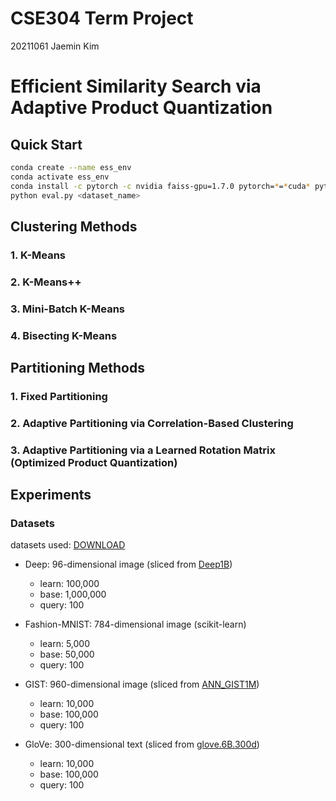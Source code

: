 # CSE304 Term Project
20211061 Jaemin Kim

# Efficient Similarity Search via Adaptive Product Quantization

## Quick Start
```bash
conda create --name ess_env
conda activate ess_env
conda install -c pytorch -c nvidia faiss-gpu=1.7.0 pytorch=*=*cuda* pytorch-cuda=11 numpy psutil scikit-learn
python eval.py <dataset_name>
```

## Clustering Methods
### 1. K-Means
### 2. K-Means++
### 3. Mini-Batch K-Means
### 4. Bisecting K-Means

## Partitioning Methods
### 1. Fixed Partitioning
### 2. Adaptive Partitioning via Correlation-Based Clustering
### 3. Adaptive Partitioning via a Learned Rotation Matrix (Optimized Product Quantization)

## Experiments
### Datasets
datasets used: [DOWNLOAD](https://unistackr0-my.sharepoint.com/:u:/g/personal/jm611_unist_ac_kr/ES1UA4V2i45Fmqu-_1BkFW0BhkaE7JAkA9Cha2G5w3G1Ag?e=EKfurg)

- Deep: 96-dimensional image (sliced from [Deep1B](https://github.com/arbabenko/GNOIMI/blob/master/downloadDeep1B.py))
    - learn: 100,000
    - base: 1,000,000
    - query: 100

- Fashion-MNIST: 784-dimensional image (scikit-learn)
    - learn: 5,000
    - base: 50,000
    - query: 100

- GIST: 960-dimensional image (sliced from [ANN_GIST1M](http://corpus-texmex.irisa.fr/))
    - learn: 10,000
    - base: 100,000
    - query: 100

- GloVe: 300-dimensional text (sliced from [glove.6B.300d](https://nlp.stanford.edu/projects/glove/))
    - learn: 10,000
    - base: 100,000
    - query: 100

<!-- - SIFT: 128-dimensional ([ANN_SIFT1M](http://corpus-texmex.irisa.fr/))
    - learn: 100,000
    - base: 1,000,000
    - query: 100 -->